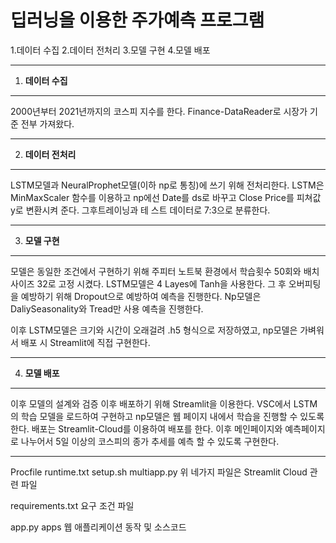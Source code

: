 딥러닝을 이용한 주가예측 프로그램
================================

1.데이터 수집
2.데이터 전처리
3.모델 구현
4.모델 배포

-------------
1. __데이터 수집__
-------------
  2000년부터 2021년까지의 코스피 지수를 한다. Finance-DataReader로 시장가 기준 전부 가져왔다.


---------------------------------------


2. __데이터 전처리__
-------------
  LSTM모델과 NeuralProphet모델(이하 np로 통칭)에 쓰기 위해 전처리한다.  LSTM은 MinMaxScaler 함수를 이용하고 np에선 Date를 ds로 바꾸고 Close Price를 피쳐값 y로 변환시켜 준다. 그후트레이닝과 테   스트 데이터로 7:3으로 분류한다. 


---------------------------------------

3. __모델 구현__
-------------
  모델은 동일한 조건에서 구현하기 위해 주피터 노트북 환경에서 학습횟수 50회와 배치사이즈 32로 고정 시켰다.
  LSTM모델은 4 Layes에 Tanh을 사용한다. 그 후 오버피팅을 예방하기 위해 Dropout으로 예방하여 예측을 진행한다.
  Np모델은 DaliySeasonality와 Tread만 사용 예측을 진행한다.
  
  이후 LSTM모델은 크기와 시간이 오래걸려 .h5 형식으로 저장하였고, np모델은 가벼워서 배포 시 Streamlit에 직접 구현한다.


---------------------------------------

4. __모델 배포__
-------------
  이후 모델의 설계와 검증 이후 배포하기 위해 Streamlit을 이용한다.
  VSC에서 LSTM의 학습 모델을 로드하여 구현하고 np모델은 웹 페이지 내에서 학습을 진행할 수 있도록한다.
  배포는 Streamlit-Cloud를 이용하여 배포를 한다. 이후 메인페이지와 예측페이지로 나누어서 5일 이상의 코스피의 종가 추세를 예측 할 수 있도록 구현한다.


---------------------------------------


Procfile
runtime.txt
setup.sh
multiapp.py
 위 네가지 파일은 Streamlit Cloud 관련 파일
 
requirements.txt
 요구 조건 파일
 
app.py
 apps
 웹  애플리케이션 동작 및 소스코드
